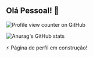 ## Olá Pessoal! 👋

![Profile view counter on GitHub](https://komarev.com/ghpvc/?username=rodrigo-rps&label=VISUALIZAÇÕES+DO+PERFIL&style=for-the-badge)

![Anurag's GitHub stats](https://github-readme-stats.vercel.app/api?username=rodrigo-rps&show_icons=true&show=reviews,discussions_started,discussions_answered,prs_merged,prs_merged_percentage)


⚡ Página de perfil em construção!







<!--
**rodrigo-rps/rodrigo-rps** is a ✨ _special_ ✨ repository because its `README.md` (this file) appears on your GitHub profile.

Here are some ideas to get you started:

- 🔭 I’m currently working on ...
- 🌱 I’m currently learning ...
- 👯 I’m looking to collaborate on ...
- 🤔 I’m looking for help with ...
- 💬 Ask me about ...
- 📫 How to reach me: ...
- 😄 Pronouns: ...
-  Fun fact: ...
-->
